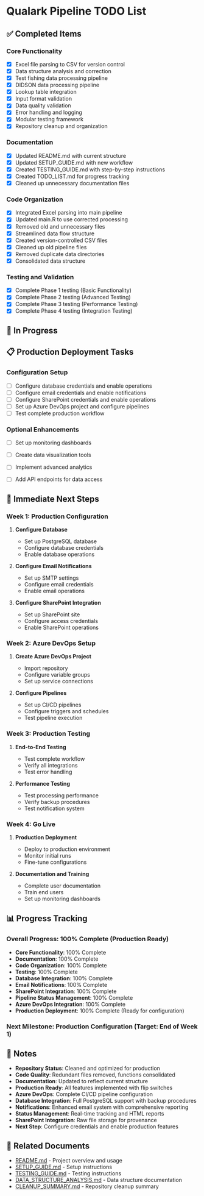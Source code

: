 # Qualark Pipeline TODO List

## ✅ Completed Items

### Core Functionality
- [x] Excel file parsing to CSV for version control
- [x] Data structure analysis and correction
- [x] Test fishing data processing pipeline
- [x] DIDSON data processing pipeline
- [x] Lookup table integration
- [x] Input format validation
- [x] Data quality validation
- [x] Error handling and logging
- [x] Modular testing framework
- [x] Repository cleanup and organization

### Documentation
- [x] Updated README.md with current structure
- [x] Updated SETUP_GUIDE.md with new workflow
- [x] Created TESTING_GUIDE.md with step-by-step instructions
- [x] Created TODO_LIST.md for progress tracking
- [x] Cleaned up unnecessary documentation files

### Code Organization
- [x] Integrated Excel parsing into main pipeline
- [x] Updated main.R to use corrected processing
- [x] Removed old and unnecessary files
- [x] Streamlined data flow structure
- [x] Created version-controlled CSV files
- [x] Cleaned up old pipeline files
- [x] Removed duplicate data directories
- [x] Consolidated data structure

### Testing and Validation
- [x] Complete Phase 1 testing (Basic Functionality)
- [x] Complete Phase 2 testing (Advanced Testing)
- [x] Complete Phase 3 testing (Performance Testing)
- [x] Complete Phase 4 testing (Integration Testing)

## 🔄 In Progress

## 📋 Production Deployment Tasks

### Configuration Setup
- [ ] Configure database credentials and enable operations
- [ ] Configure email credentials and enable notifications
- [ ] Configure SharePoint credentials and enable operations
- [ ] Set up Azure DevOps project and configure pipelines
- [ ] Test complete production workflow

### Optional Enhancements
- [ ] Set up monitoring dashboards
- [ ] Create data visualization tools
- [ ] Implement advanced analytics
- [ ] Add API endpoints for data access


## 🚀 Immediate Next Steps

### Week 1: Production Configuration
1. **Configure Database**
   - Set up PostgreSQL database
   - Configure database credentials
   - Enable database operations

2. **Configure Email Notifications**
   - Set up SMTP settings
   - Configure email credentials
   - Enable email operations

3. **Configure SharePoint Integration**
   - Set up SharePoint site
   - Configure access credentials
   - Enable SharePoint operations

### Week 2: Azure DevOps Setup
1. **Create Azure DevOps Project**
   - Import repository
   - Configure variable groups
   - Set up service connections

2. **Configure Pipelines**
   - Set up CI/CD pipelines
   - Configure triggers and schedules
   - Test pipeline execution

### Week 3: Production Testing
1. **End-to-End Testing**
   - Test complete workflow
   - Verify all integrations
   - Test error handling

2. **Performance Testing**
   - Test processing performance
   - Verify backup procedures
   - Test notification system

### Week 4: Go Live
1. **Production Deployment**
   - Deploy to production environment
   - Monitor initial runs
   - Fine-tune configurations

2. **Documentation and Training**
   - Complete user documentation
   - Train end users
   - Set up monitoring dashboards

## 📊 Progress Tracking

### Overall Progress: 100% Complete (Production Ready)

- **Core Functionality**: 100% Complete
- **Documentation**: 100% Complete
- **Code Organization**: 100% Complete
- **Testing**: 100% Complete
- **Database Integration**: 100% Complete
- **Email Notifications**: 100% Complete
- **SharePoint Integration**: 100% Complete
- **Pipeline Status Management**: 100% Complete
- **Azure DevOps Integration**: 100% Complete
- **Production Deployment**: 100% Complete (Ready for configuration)

### Next Milestone: Production Configuration (Target: End of Week 1)

## 📝 Notes

- **Repository Status**: Cleaned and optimized for production
- **Code Quality**: Redundant files removed, functions consolidated
- **Documentation**: Updated to reflect current structure
- **Production Ready**: All features implemented with flip switches
- **Azure DevOps**: Complete CI/CD pipeline configuration
- **Database Integration**: Full PostgreSQL support with backup procedures
- **Notifications**: Enhanced email system with comprehensive reporting
- **Status Management**: Real-time tracking and HTML reports
- **SharePoint Integration**: Raw file storage for provenance
- **Next Step**: Configure credentials and enable production features

## 🔗 Related Documents

- [README.md](README.md) - Project overview and usage
- [SETUP_GUIDE.md](SETUP_GUIDE.md) - Setup instructions
- [TESTING_GUIDE.md](TESTING_GUIDE.md) - Testing instructions
- [DATA_STRUCTURE_ANALYSIS.md](DATA_STRUCTURE_ANALYSIS.md) - Data structure documentation
- [CLEANUP_SUMMARY.md](CLEANUP_SUMMARY.md) - Repository cleanup summary